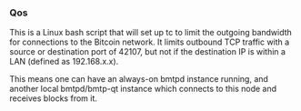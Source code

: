 ### Qos ###

This is a Linux bash script that will set up tc to limit the outgoing bandwidth for connections to the Bitcoin network. It limits outbound TCP traffic with a source or destination port of 42107, but not if the destination IP is within a LAN (defined as 192.168.x.x).

This means one can have an always-on bmtpd instance running, and another local bmtpd/bmtp-qt instance which connects to this node and receives blocks from it.
